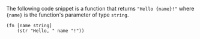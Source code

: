 The following code snippet is a function that returns `"Hello {name}!"` where `{name}` is the function's parameter of type `string`.

```
(fn [name string]
    (str "Hello, " name "!"))
```
